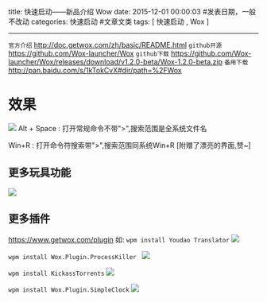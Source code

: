 title: 快速启动——新品介绍 Wow
date: 2015-12-01 00:00:03 #发表日期，一般不改动
categories: 快速启动 #文章文类 
tags: [ 快速启动 , Wox ]

---


`官方介绍`  http://doc.getwox.com/zh/basic/README.html
`github开源` https://github.com/Wox-launcher/Wox
`github下载`      https://github.com/Wox-launcher/Wox/releases/download/v1.2.0-beta/Wox-1.2.0-beta.zip
`备用下载`      http://pan.baidu.com/s/1kTokCvX#dir/path=%2FWox


# 效果
![]( http://7xnbs3.com1.z0.glb.clouddn.com/15-12-1/51238957.jpg)
Alt + Space : 打开常规命令不带">",搜索范围是全系统文件名

Win+R : 打开命令符搜索带">",搜索范围同系统Win+R [附赠了漂亮的界面,赞~]



## 更多玩具功能
![]( http://7xnbs3.com1.z0.glb.clouddn.com/15-12-1/61588798.jpg)


## 更多插件
https://www.getwox.com/plugin
如:
`wpm install Youdao Translator`
![]( https://api.getwox.com/media/plugin/095A6AE3A254432EBBD78F05A71D4981/youdao_pre-a7a303b4-a8a1-4e04-9619-9502e65204a8.jpg)


`wpm install Wox.Plugin.ProcessKiller `
![]( https://api.getwox.com/media/plugin/D2D2C23B084D411DB66EE0C79D6C2A6C/preview-c9e52ccf-7406-469f-9213-ad5f0fa80ec9.png)


`wpm install KickassTorrents`
![](https://api.getwox.com/media/plugin/13F6E017E889C82D4BAB954BB1E0D19C/preview-69cbd2d7-cac1-4fe1-a8e0-6b5bc379361c.gif)



`wpm install Wox.Plugin.SimpleClock`
![]( https://api.getwox.com/media/plugin/82DA4FBBDCFC47A0B95156213A69441E/Untitled_GIF_11-11-15-1f8bbee6-8b4e-4bd8-8bad-e7d6d49391b3.gif)


<!-- more -->


